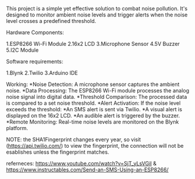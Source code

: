 This project is a simple yet effective solution to combat noise pollution. It's designed to monitor ambient noise levels and trigger alerts when the noise level crosses a predefined threshold.

Hardware Components:

1.ESP8266 Wi-Fi Module
2.16x2 LCD
3.Microphone Sensor
4.5V Buzzer
5.I2C Module


Software requirements:

1.Blynk
2.Twilio
3.Arduino IDE

Working:
*Noise Detection: A microphone sensor captures the ambient noise.
*Data Processing: The ESP8266 Wi-Fi module processes the analog noise signal into digital data.
*Threshold Comparison: The processed data is compared to a set noise threshold.
*Alert Activation: If the noise level exceeds the threshold:
*An SMS alert is sent via Twilio.
*A visual alert is displayed on the 16x2 LCD.
*An audible alert is triggered by the buzzer.
*Remote Monitoring: Real-time noise levels are monitored on the Blynk platform.

NOTE: the SHA1Fingerprint changes every year, so visit (https://api.twilio.com/) to view the fingerprint, the connection will not be esablishes unless the fingerprint matches.

referneces:
https://www.youtube.com/watch?v=SjT_yLsVGiI &
https://www.instructables.com/Send-an-SMS-Using-an-ESP8266/
